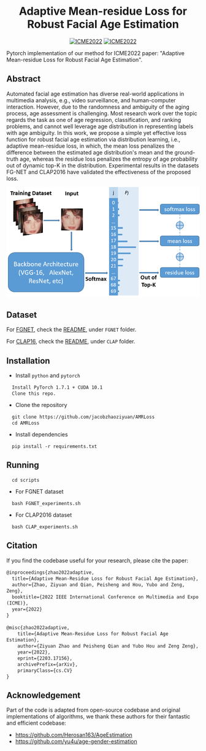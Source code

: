 



<div align="center">

# Adaptive Mean-residue Loss for Robust Facial Age Estimation

[![ICME2022](https://img.shields.io/badge/arXiv-2203.12454-blue)](https://arxiv.org/abs/2203.17156)
[![ICME2022](https://img.shields.io/badge/Conference-ICME2022-green)](https://arxiv.org/abs/2203.17156)



</div>

Pytorch implementation of our method for ICME2022 paper: "Adaptive Mean-residue Loss for Robust Facial Age Estimation". 


## Abstract
Automated facial age estimation has diverse real-world applications in multimedia analysis, e.g., video surveillance, and human-computer interaction. However, due to the randomness and ambiguity of the aging process, age assessment is challenging.  Most research work over the topic regards the task as one of age regression, classification, and ranking problems, and cannot well leverage age distribution in representing labels with age ambiguity. In this work, we propose a simple yet effective loss function for robust facial age estimation via distribution learning, i.e., adaptive mean-residue loss, in which, the mean loss penalizes the difference between the estimated age distribution's mean and the ground-truth age, whereas the residue loss penalizes the entropy of age probability out of dynamic top-K in the distribution. Experimental results in the datasets FG-NET and CLAP2016 have validated the effectiveness of the proposed loss.


<p align="center">
<img src="https://github.com/jacobzhaoziyuan/AMR-Loss/blob/main/assets/archi.png" width="550">
</p>


## Dataset

For [FGNET](https://yanweifu.github.io/FG_NET_data/), check the [README](https://github.com/jacobzhaoziyuan/AMRLoss/blob/main/FGNET/README.md), under `FGNET` folder.

For [CLAP16](https://chalearnlap.cvc.uab.cat/dataset/26/description/), check the [README](https://github.com/jacobzhaoziyuan/AMRLoss/blob/main/CLAP/README.md), under `CLAP` folder.





## Installation

- Install `python` and `pytorch`
```
  Install PyTorch 1.7.1 + CUDA 10.1 
  Clone this repo.
```

- Clone the repository

```
  git clone https://github.com/jacobzhaoziyuan/AMRLoss
  cd AMRLoss
```

- Install dependencies
```
  pip install -r requirements.txt
```


## Running
```
  cd scripts
```
- For FGNET dataset
```
  bash FGNET_experiments.sh 
```
- For CLAP2016 dataset
```
  bash CLAP_experiments.sh 
```

    

    






## Citation
If you find the codebase useful for your research, please cite the paper:
```
@inproceedings{zhao2022adaptive,
  title={Adaptive Mean-Residue Loss for Robust Facial Age Estimation},
  author={Zhao, Ziyuan and Qian, Peisheng and Hou, Yubo and Zeng, Zeng},
  booktitle={2022 IEEE International Conference on Multimedia and Expo (ICME)},
  year={2022}
}

@misc{zhao2022adaptive,
    title={Adaptive Mean-Residue Loss for Robust Facial Age Estimation},
    author={Ziyuan Zhao and Peisheng Qian and Yubo Hou and Zeng Zeng},
    year={2022},
    eprint={2203.17156},
    archivePrefix={arXiv},
    primaryClass={cs.CV}
}
```


## Acknowledgement

Part of the code is adapted from open-source codebase and original implementations of algorithms, 
we thank these authors for their fantastic and efficient codebase:
* https://github.com/Herosan163/AgeEstimation
* https://github.com/yu4u/age-gender-estimation
